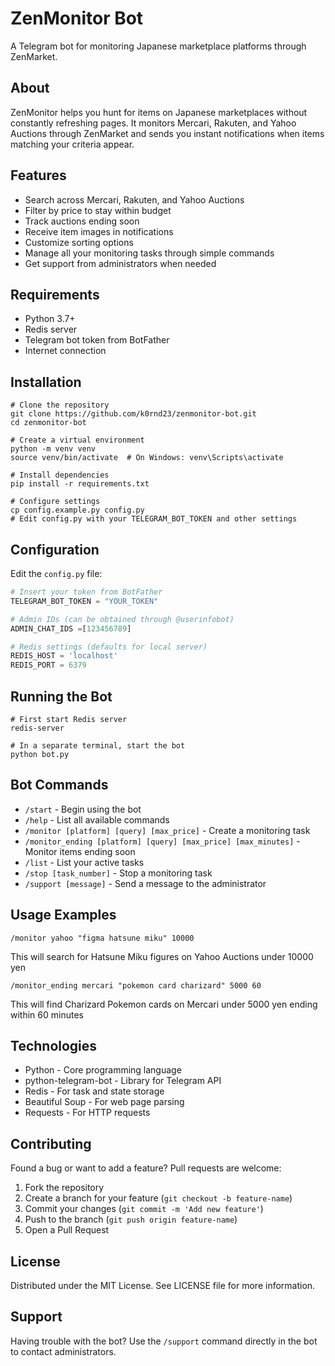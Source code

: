 # ZenMonitor Bot

A Telegram bot for monitoring Japanese marketplace platforms through ZenMarket.

## About

ZenMonitor helps you hunt for items on Japanese marketplaces without constantly refreshing pages. It monitors Mercari, Rakuten, and Yahoo Auctions through ZenMarket and sends you instant notifications when items matching your criteria appear.

## Features

- Search across Mercari, Rakuten, and Yahoo Auctions
- Filter by price to stay within budget
- Track auctions ending soon
- Receive item images in notifications
- Customize sorting options
- Manage all your monitoring tasks through simple commands
- Get support from administrators when needed

## Requirements

- Python 3.7+
- Redis server
- Telegram bot token from BotFather
- Internet connection

## Installation

```
# Clone the repository
git clone https://github.com/k0rnd23/zenmonitor-bot.git
cd zenmonitor-bot

# Create a virtual environment
python -m venv venv
source venv/bin/activate  # On Windows: venv\Scripts\activate

# Install dependencies
pip install -r requirements.txt

# Configure settings
cp config.example.py config.py
# Edit config.py with your TELEGRAM_BOT_TOKEN and other settings
```

## Configuration

Edit the `config.py` file:

```python
# Insert your token from BotFather
TELEGRAM_BOT_TOKEN = "YOUR_TOKEN"

# Admin IDs (can be obtained through @userinfobot)
ADMIN_CHAT_IDS =[123456789]

# Redis settings (defaults for local server)
REDIS_HOST = 'localhost'
REDIS_PORT = 6379
```

## Running the Bot

```
# First start Redis server
redis-server

# In a separate terminal, start the bot
python bot.py
```

## Bot Commands

- `/start` - Begin using the bot
- `/help` - List all available commands
- `/monitor [platform] [query] [max_price]` - Create a monitoring task
- `/monitor_ending [platform] [query] [max_price] [max_minutes]` - Monitor items ending soon
- `/list` - List your active tasks
- `/stop [task_number]` - Stop a monitoring task
- `/support [message]` - Send a message to the administrator

## Usage Examples

```
/monitor yahoo "figma hatsune miku" 10000
```
This will search for Hatsune Miku figures on Yahoo Auctions under 10000 yen

```
/monitor_ending mercari "pokemon card charizard" 5000 60
```
This will find Charizard Pokemon cards on Mercari under 5000 yen ending within 60 minutes

## Technologies

- Python - Core programming language
- python-telegram-bot - Library for Telegram API
- Redis - For task and state storage
- Beautiful Soup - For web page parsing
- Requests - For HTTP requests

## Contributing

Found a bug or want to add a feature? Pull requests are welcome:

1. Fork the repository
2. Create a branch for your feature (`git checkout -b feature-name`)
3. Commit your changes (`git commit -m 'Add new feature'`)
4. Push to the branch (`git push origin feature-name`)
5. Open a Pull Request

## License

Distributed under the MIT License. See LICENSE file for more information.

## Support

Having trouble with the bot? Use the `/support` command directly in the bot to contact administrators.
